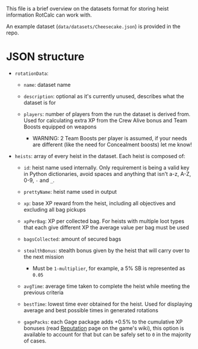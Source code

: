 This file is a brief overview on the datasets format for storing heist information RotCalc can work with.

An example dataset (`data/datasets/Cheesecake.json`) is provided in the repo.

# JSON structure
- `rotationData`:

  - `name`: dataset name
  
  - `description`: optional as it's currently unused, describes what the dataset is for
  
  - `players`: number of players from the run the dataset is derived from. Used for calculating extra XP from the Crew Alive bonus and Team Boosts equipped on weapons
      - WARNING: 2 Team Boosts per player is assumed, if your needs are different (like the need for Concealment boosts) let me know!
        
- `heists`: array of every heist in the dataset. Each heist is composed of:

   - `id`: heist name used internally. Only requirement is being a valid key in Python dictionaries, avoid spaces and anything that isn't a-z, A-Z, 0-9, `-` and `_`.
   
   - `prettyName`: heist name used in output
   
   - `xp`: base XP reward from the heist, including all objectives and excluding all bag pickups
   
   - `xpPerBag`: XP per collected bag. For heists with multiple loot types that each give different XP the average value per bag must be used
   
   - `bagsCollected`: amount of secured bags
   
   - `stealthBonus`: stealth bonus given by the heist that will carry over to the next mission
   
     - Must be `1-multiplier`, for example, a 5% SB is represented as `0.05`
     
   - `avgTime`: average time taken to complete the heist while meeting the previous criteria
   
   - `bestTime`: lowest time ever obtained for the heist. Used for displaying average and best possible times in generated rotations
   
   - `gagePacks`: each Gage package adds +0.5% to the cumulative XP bonuses (read [Reputation](https://payday.fandom.com/wiki/Reputation_(Payday_2)#Factors_affecting_earned_XP) page on the game's wiki), this option is available to account for that but can be safely set to `0` in the majority of cases.
